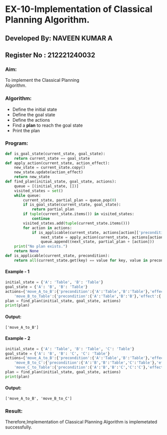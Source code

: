 # EX-10-Implementation of Classical Planning Algorithm.
## Developed By: NAVEEN KUMAR A
## Register No : 212221240032
### Aim:
To implement the Classical Planning Algorithm.&emsp;&emsp;&emsp;&emsp;&emsp;&emsp;&emsp;&emsp;&emsp;&emsp;&emsp;&emsp;&emsp;&emsp;&emsp;

### Algorithm:
- Define the initial state 
- Define the goal state 
- Define the actions 
- Find a <b>plan</b> to reach the goal state 
- Print the plan

### Program:

```Python
def is_goal_state(current_state, goal_state):
    return current_state == goal_state
def apply_action(current_state, action_effect):
    new_state = current_state.copy()
    new_state.update(action_effect)
    return new_state
def find_plan(initial_state, goal_state, actions):
    queue = [(initial_state, [])]
    visited_states = set()
    while queue:
        current_state, partial_plan = queue.pop(0)
        if is_goal_state(current_state, goal_state):
            return partial_plan
        if tuple(current_state.items()) in visited_states:
            continue
        visited_states.add(tuple(current_state.items()))
        for action in actions:
            if is_applicable(current_state, actions[action]['precondition']):
                next_state = apply_action(current_state, actions[action]['effect'])
                queue.append((next_state, partial_plan + [action]))
    print("No plan exists.")
    return None
def is_applicable(current_state, precondition):
    return all(current_state.get(key) == value for key, value in precondition.items())
```
#### Example - 1
```Python
initial_state = {'A': 'Table', 'B': 'Table'}
goal_state = {'A': 'B', 'B': 'Table'}
actions={'move_A_to_B':{'precondition':{'A':'Table','B':'Table'},'effect':{'A':'B'}},
    'move_B_to_Table':{'precondition':{'A':'Table','B':'B'},'effect':{'B':'Table'}}}
plan = find_plan(initial_state, goal_state, actions)
print(plan)
```
#### Output:
```
['move_A_to_B']
```
  
#### Example - 2
```Python
initial_state = {'A': 'Table', 'B': 'Table', 'C': 'Table'}
goal_state = {'A': 'B', 'B': 'C', 'C': 'Table'}
actions={'move_A_to_B':{'precondition':{'A':'Table','B':'Table'},'effect':{'A': 'B'}},
    'move_B_to_C':{'precondition':{'A':'B','B':'Table','C':'Table'},'effect':{'B':'C'}},
    'move_C_to_Table':{'precondition':{'A':'B','B':'C','C':'C'},'effect':{'C':'Table'}}}
plan = find_plan(initial_state, goal_state, actions)
print(plan)
```
    
#### Output:
```
['move_A_to_B', 'move_B_to_C']
```

### Result:
Therefore,Implementation of Classical Planning Algorithm is implemetated successfully.
